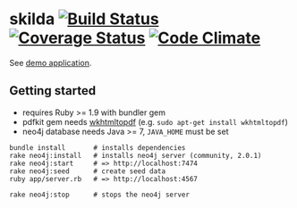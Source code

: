 # skilda [![Build Status](https://secure.travis-ci.org/sschmeck/skilda.png?branch=master)](http://travis-ci.org/sschmeck/skilda) [![Coverage Status](https://coveralls.io/repos/sschmeck/skilda/badge.png?branch=master)](https://coveralls.io/r/sschmeck/skilda?branch=master) [![Code Climate](https://codeclimate.com/github/sschmeck/skilda.png)](https://codeclimate.com/github/sschmeck/skilda)
See [demo application](http://skilda.heroku.com).

## Getting started

* requires Ruby >= 1.9 with bundler gem
* pdfkit gem needs [wkhtmltopdf](http://wkhtmltopdf.org/) (e.g. `sudo apt-get install wkhtmltopdf`)
* neo4j database needs Java >= 7, `JAVA_HOME` must be set 
```
bundle install       # installs dependencies
rake neo4j:install   # installs neo4j server (community, 2.0.1)
rake neo4j:start     # => http://localhost:7474
rake neo4j:seed      # create seed data
ruby app/server.rb   # => http://localhost:4567

rake neo4j:stop      # stops the neo4j server
```
